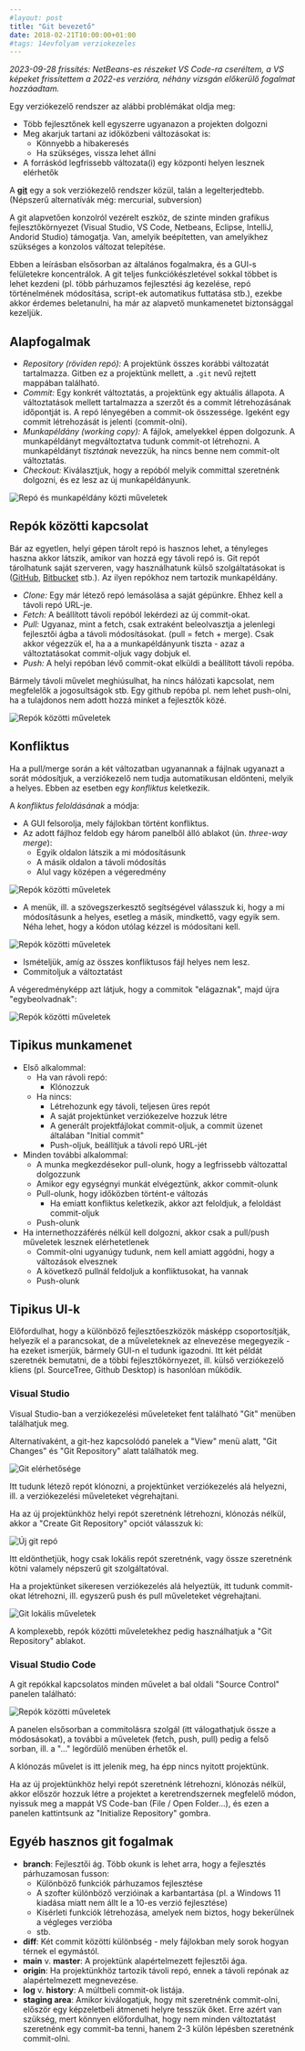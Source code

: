 ```yaml
---
#layout: post
title: "Git bevezető"
date: 2018-02-21T10:00:00+01:00
#tags: 14evfolyam verziokezeles
---
```


*2023-09-28 frissítés: NetBeans-es részeket VS Code-ra cseréltem, a VS képeket frissítettem a 2022-es verzióra, néhány vizsgán előkerülő fogalmat hozzáadtam.*

Egy verziókezelő rendszer az alábbi problémákat oldja meg:

* Több fejlesztőnek kell egyszerre ugyanazon a projekten dolgozni
* Meg akarjuk tartani az időközbeni változásokat is:
  * Könnyebb a hibakeresés
  * Ha szükséges, vissza lehet állni
* A forráskód legfrissebb változata(i) egy központi helyen lesznek elérhetők

A **[git](https://git-scm.com/)** egy a sok verziókezelő rendszer közül, talán a legelterjedtebb. (Népszerű alternatívák még: mercurial, subversion)

A git alapvetően konzolról vezérelt eszköz, de szinte minden grafikus fejlesztőkörnyezet
(Visual Studio, VS Code, Netbeans, Eclipse, IntelliJ, Andorid Studio) támogatja.
Van, amelyik beépítetten, van amelyikhez szükséges a konzolos változat telepítése.

Ebben a leírásban elsősorban az általános fogalmakra, és a GUI-s felületekre koncentrálok.
A git teljes funkciókészletével sokkal többet is lehet kezdeni (pl. több párhuzamos fejlesztési ág kezelése, repó történelmének módosítása, script-ek automatikus futtatása stb.),
ezekbe akkor érdemes beletanulni, ha már az alapvető munkamenetet biztonsággal kezeljük.

## Alapfogalmak

* *Repository (röviden repó):* A projektünk összes korábbi változatát tartalmazza. Gitben ez a projektünk mellett, a <code>.git</code> nevű rejtett mappában található.
* *Commit:* Egy konkrét változtatás, a projektünk egy aktuális állapota.
  A változtatások mellett tartalmazza a szerzőt és a commit létrehozásának időpontját is. A repó lényegében a commit-ok összessége.
  Igeként egy commit létrehozását is jelenti (commit-olni).
* *Munkapéldány (working copy):* A fájlok, amelyekkel éppen dolgozunk. A munkapéldányt megváltoztatva tudunk commit-ot létrehozni.
A munkapéldányt *tisztának* nevezzük, ha nincs benne nem commit-olt változtatás.
* *Checkout:* Kiválasztjuk, hogy a repóból melyik committal szeretnénk dolgozni, és ez lesz az új munkapéldányunk.

![Repó és munkapéldány közti műveletek](/assets/img/repo-wc.png)

## Repók közötti kapcsolat

Bár az egyetlen, helyi gépen tárolt repó is hasznos lehet, a tényleges haszna akkor látszik, amikor van hozzá egy távoli repó is. Git repót tárolhatunk saját szerveren, vagy használhatunk külső szolgáltatásokat is ([GitHub](https://github.com/), [Bitbucket](https://bitbucket.org/) stb.). Az ilyen repókhoz nem tartozik munkapéldány.

* *Clone:* Egy már létező repó lemásolása a saját gépünkre. Ehhez kell a távoli repó URL-je.
* *Fetch:* A beállított távoli repóból lekérdezi az új commit-okat.
* *Pull:* Ugyanaz, mint a fetch, csak extraként beleolvasztja a jelenlegi fejlesztői ágba a távoli módosításokat. (pull = fetch + merge). Csak akkor végezzük el, ha a a munkapéldányunk tiszta - azaz a változtatásokat commit-oljuk vagy dobjuk el.
* *Push:* A helyi repóban lévő commit-okat elküldi a beállított távoli repóba.

Bármely távoli művelet meghiúsulhat, ha nincs hálózati kapcsolat, nem megfelelők a jogosultságok stb.
Egy github repóba pl. nem lehet push-olni, ha a tulajdonos nem adott hozzá minket a fejlesztők közé.

![Repók közötti műveletek](/assets/img/repo-repo.png)

## Konfliktus

Ha a pull/merge során a két változatban ugyanannak a fájlnak ugyanazt a sorát módosítjuk, a verziókezelő nem tudja automatikusan eldönteni, melyik a helyes. Ebben az esetben egy *konfliktus* keletkezik.

A *konfliktus feloldásának* a módja:
* A GUI felsorolja, mely fájlokban történt konfliktus.
* Az adott fájlhoz feldob egy három panelből álló ablakot (ún. *three-way merge*):
  * Egyik oldalon látszik a mi módosításunk
  * A másik oldalon a távoli módosítás
  * Alul vagy középen a végeredmény

![Repók közötti műveletek](/assets/img/konfliktus1.png)

* A menük, ill. a szövegszerkesztő segítségével válasszuk ki, hogy a mi módosításunk a helyes, esetleg a másik, mindkettő, vagy egyik sem. Néha lehet, hogy a kódon utólag kézzel is módosítani kell.

![Repók közötti műveletek](/assets/img/konfliktus2.png)

* Ismételjük, amíg az összes konfliktusos fájl helyes nem lesz.
* Commitoljuk a változtatást

A végeredményképp azt látjuk, hogy a commitok "elágaznak", majd újra "egybeolvadnak":

![Repók közötti műveletek](/assets/img/konfliktus3.png)

## Tipikus munkamenet

* Első alkalommal:
  * Ha van rávoli repó:
    * Klónozzuk
  * Ha nincs:
    * Létrehozunk egy távoli, teljesen üres repót
    * A saját projektünket verziókezelve hozzuk létre
    * A generált projektfájlokat commit-oljuk, a commit üzenet általában "Initial commit"
    * Push-oljuk, beállítjuk a távoli repó URL-jét
* Minden további alkalommal:
  * A munka megkezdésekor pull-olunk, hogy a legfrissebb változattal dolgozzunk
  * Amikor egy egységnyi munkát elvégeztünk, akkor commit-olunk
  * Pull-olunk, hogy időközben történt-e változás
    * Ha emiatt konfliktus keletkezik, akkor azt feloldjuk, a feloldást commit-oljuk
  * Push-olunk
* Ha internethozzáférés nélkül kell dolgozni, akkor csak a pull/push műveletek lesznek elérhetetlenek
  * Commit-olni ugyanúgy tudunk, nem kell amiatt aggódni, hogy a változások elvesznek
  * A következő pullnál feldoljuk a konfliktusokat, ha vannak
  * Push-olunk

## Tipikus UI-k

Előfordulhat, hogy a különböző fejlesztőeszközök másképp csoportosítják, helyezik el a parancsokat,
de a műveleteknek az elnevezése megegyezik - ha ezeket ismerjük, bármely GUI-n el tudunk igazodni.
Itt két példát szeretnék bemutatni, de a többi fejlesztőkörnyezet, ill. külső verziókezelő kliens
(pl. SourceTree, Github Desktop) is hasonlóan működik.

### Visual Studio

Visual Studio-ban a verziókezelési műveleteket fent található "Git" menüben találhatjuk meg.

Alternatívaként, a git-hez kapcsolódó panelek a "View" menü alatt, "Git Changes" és "Git Repository" alatt találhatók meg.

![Git elérhetősége](/assets/img/git_vs_home.png)

Itt tudunk létező repót klónozni, a projektünket verziókezelés alá helyezni, ill. a verziókezelési műveleteket végrehajtani.

Ha az új projektünkhöz helyi repót szeretnénk létrehozni, klónozás nélkül,
akkor a "Create Git Repository" opciót válasszuk ki:

![Új git repó](/assets/img/git_vs_init.png)

Itt eldönthetjük, hogy csak lokális repót szeretnénk, vagy össze szeretnénk kötni valamely népszerű git szolgáltatóval.

Ha a projektünket sikeresen verziókezelés alá helyeztük, itt tudunk commit-okat létrehozni, ill. egyszerű push és pull műveleteket végrehajtani.

![Git lokális műveletek](/assets/img/git_vs_changes.png)

A komplexebb, repók közötti műveletekhez pedig használhatjuk a "Git Repository" ablakot.

### Visual Studio Code

A git repókkal kapcsolatos minden művelet a bal oldali "Source Control" panelen található:

![Repók közötti műveletek](/assets/img/git_vscode_home.png)

A panelen elsősorban a commitolásra szolgál (itt válogathatjuk össze a módosásokat), a további a műveletek
(fetch, push, pull) pedig a felső sorban, ill. a "..." legördülő menüben érhetők el.

A klónozás művelet is itt jelenik meg, ha épp nincs nyitott projektünk.

Ha az új projektünkhöz helyi repót szeretnénk létrehozni, klónozás nélkül,
akkor először hozzuk létre a projektet a keretrendszernek megfelelő módon,
nyissuk meg a mappát VS Code-ban (File / Open Folder...), és ezen a panelen kattintsunk az "Initialize Repository" gombra.

## Egyéb hasznos git fogalmak

* **branch**: Fejlesztői ág. Több okunk is lehet arra, hogy a fejlesztés párhuzamosan fusson:
  * Különböző funkciók párhuzamos fejlesztése
  * A szofter különböző verzióinak a karbantartása (pl. a Windows 11 kiadása miatt nem állt le a 10-es verzió fejlesztése)
  * Kísérleti funkciók létrehozása, amelyek nem biztos, hogy bekerülnek a végleges verzióba
  * stb.
* **diff**: Két commit közötti különbség - mely fájlokban mely sorok hogyan térnek el egymástól.
* **main** v. **master**: A projektünk alapértelmezett fejlesztői ága.
* **origin**: Ha projektünkhöz tartozik távoli repó, ennek a távoli repónak az alapértelmezett megnevezése.
* **log** v. **history**: A múltbeli commit-ok listája.
* **staging area**: Amikor kiválogatjuk, hogy mit szeretnénk commit-olni, először egy képzeletbeli átmeneti helyre tesszük őket. Erre azért van szükség, mert könnyen előfordulhat, hogy nem minden változtatást szeretnénk egy commit-ba tenni, hanem 2-3 külön lépésben szeretnénk commit-olni.
